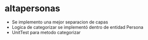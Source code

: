 # altapersonas
 - Se implemento una mejor separacion de capas
 - Logica de categorizar se implementó dentro de entidad Persona
 - UnitTest para metodo categorizar
 
